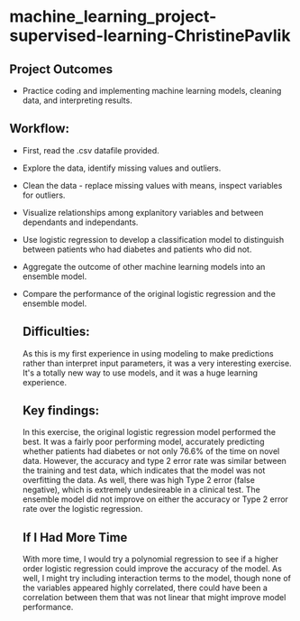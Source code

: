 # machine_learning_project-supervised-learning-ChristinePavlik

## Project Outcomes
- Practice coding and implementing machine learning models, cleaning data, and interpreting results.

## Workflow:
- First, read the .csv datafile provided.
- Explore the data, identify missing values and outliers.
- Clean the data - replace missing values with means, inspect variables for outliers.
- Visualize relationships among explanitory variables and between dependants and independants.
- Use logistic regression to develop a classification model to distinguish between patients who had diabetes and patients who did not.
- Aggregate the outcome of other machine learning models into an ensemble model.
- Compare the performance of the original logistic regression and the ensemble model.

  ## Difficulties:

  As this is my first experience in using modeling to make predictions rather than interpret input parameters, it was a very interesting
  exercise. It's a totally new way to use models, and it was a huge learning experience.

  ## Key findings:

  In this exercise, the original logistic regression model performed the best. It was a fairly poor performing model, accurately predicting
  whether patients had diabetes or not only 76.6% of the time on novel data. However, the accuracy and type 2 error rate was similar between the training
  and test data, which indicates that the model was not overfitting the data. As well, there was high Type 2 error (false negative), which is
  extremely undesireable in a clinical test. The ensemble model did not improve on either the accuracy or Type 2 error rate over the
  logistic regression.

  ## If I Had More Time

  With more time, I would try a polynomial regression to see if a higher order logistic regression could improve the accuracy of the model. As well,
  I might try including interaction terms to the model, though none of the variables appeared highly correlated, there could have been a correlation
  between them that was not linear that might improve model performance.
